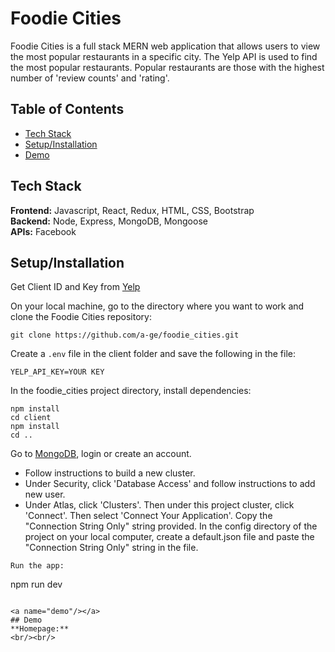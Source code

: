 # Foodie Cities

Foodie Cities is a full stack MERN web application that allows users to view the most popular restaurants in a specific city. The Yelp API is used to find the most popular restaurants. Popular restaurants are those with the highest number of 'review counts' and 'rating'.

## Table of Contents
* [Tech Stack](#techstack)<br/>
* [Setup/Installation](#installation)<br/>
* [Demo](#demo)<br/>

<a name="techstack"/></a>
## Tech Stack
**Frontend:** Javascript, React, Redux, HTML, CSS, Bootstrap</br>
**Backend:** Node, Express, MongoDB, Mongoose<br/>
**APIs:** Facebook<br/>

<a name="installation"/></a>
## Setup/Installation
Get Client ID and Key from [Yelp](https://www.yelp.com/fusion)

On your local machine, go to the directory where you want to work and clone the Foodie Cities repository:
```
git clone https://github.com/a-ge/foodie_cities.git
```
Create a `.env` file in the client folder and save the following in the file:
```
YELP_API_KEY=YOUR KEY
```
In the foodie_cities project directory, install dependencies:
```
npm install
cd client
npm install
cd ..
```
Go to [MongoDB](https://www.mongodb.com/), login or create an account.
  - Follow instructions to build a new cluster.
  - Under Security, click 'Database Access' and follow instructions to add new user.
  - Under Atlas, click 'Clusters'. Then under this project cluster, click 'Connect'. Then select 'Connect Your Application'. Copy the "Connection String Only" string provided.
In the config directory of the project on your local computer, create a default.json file and paste the "Connection String Only" string in the file.
```
Run the app:
```
npm run dev
```

<a name="demo"/></a>
## Demo
**Homepage:**
<br/><br/>
